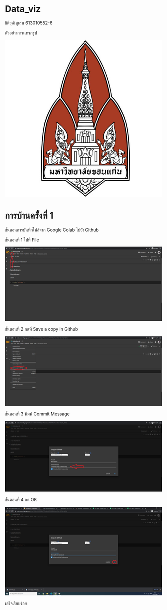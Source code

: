 # Data_viz

ธิติวุฒิ ชูเสน 613010552-6


ตัวอย่างการเเทรกรูป

![README](KKUlogo.jpg)


# การบ้านครั้งที่ 1

  ขั้นตอนการบันทึกไฟล์จาก Google Colab ไปยัง Github
  
ขั้นตอนที่ 1 ไปที่ File

![README](1.png)

ขั้นตอนที่ 2 กดที่ Save a copy in Github

![README](2.png)

ขั้นตอนที่ 3 พิมพ์ Commit Message

![README](3.png)

ขั้นตอนที่ 4 กด OK

![README](4.png)

เสร็จเรียบร้อย
